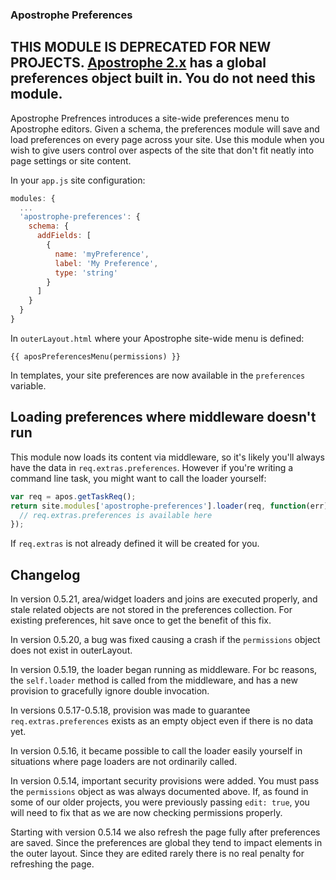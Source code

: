 ### Apostrophe Preferences

## THIS MODULE IS DEPRECATED FOR NEW PROJECTS. [Apostrophe 2.x](http://apostrophecms.org) has a global preferences object built in. You do not need this module.

Apostrophe Prefrences introduces a site-wide preferences menu to Apostrophe editors. Given a schema, the preferences module will save and load preferences on every page across your site. Use this module when you wish to give users control over aspects of the site that don't fit neatly into page settings or site content.

In your `app.js` site configuration:
```javascript
modules: {
  ...
  'apostrophe-preferences': {
    schema: {
      addFields: [
        {
          name: 'myPreference',
          label: 'My Preference',
          type: 'string'
        }
      ]
    }
  }
}
```

In `outerLayout.html` where your Apostrophe site-wide menu is defined:
```twig
{{ aposPreferencesMenu(permissions) }}
```

In templates, your site preferences are now available in the `preferences` variable.

## Loading preferences where middleware doesn't run

This module now loads its content via middleware, so it's likely you'll always have the data in `req.extras.preferences`. However if you're writing a command line task, you might want to call the loader yourself:

```javascript
var req = apos.getTaskReq();
return site.modules['apostrophe-preferences'].loader(req, function(err) {
  // req.extras.preferences is available here
});
```

If `req.extras` is not already defined it will be created for you.


## Changelog

In version 0.5.21, area/widget loaders and joins are executed properly, and stale related objects are not stored in the preferences collection. For existing preferences, hit save once to get the benefit of this fix.

In version 0.5.20, a bug was fixed causing a crash if the `permissions` object does not exist in outerLayout.

In version 0.5.19, the loader began running as middleware. For bc reasons, the `self.loader` method is called from the middleware, and has a new provision to gracefully ignore double invocation.

In versions 0.5.17-0.5.18, provision was made to guarantee `req.extras.preferences` exists as an empty object even if there is no data yet.

In version 0.5.16, it became possible to call the loader easily yourself in situations where page loaders are not ordinarily called.

In version 0.5.14, important security provisions were added. You must pass the `permissions` object as was always documented above. If, as found in some of our older projects, you were previously passing `edit: true`, you will need to fix that as we are now checking permissions properly.

Starting with version 0.5.14 we also refresh the page fully after preferences are saved. Since the preferences are global they tend to impact elements in the outer layout. Since they are edited rarely there is no real penalty for refreshing the page.
